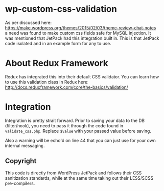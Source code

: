 # wp-custom-css-validation
As per discussed here: https://make.wordpress.org/themes/2015/02/03/theme-review-chat-notes a need was found to make custom css fields safe for MySQL injection. It was mentioned that JetPack had this integration built in. This is that JetPack code isolated and in an example form for any to use.

# About Redux Framework
Redux has integrated this into their default CSS validator. You can learn how to use this validation class in Redux here: http://docs.reduxframework.com/core/the-basics/validation/

# Integration
Integration is pretty strait forward. Prior to saving your data to the DB (filter/hook), you need to pass it through the code found in `validate_css.php`. Replace `$value` with your passed value before saving.

Also a warning will be echo'd on line 44 that you can just use for your own internal messaging.

## Copyright
This code is directly from WordPress JetPack and follows their CSS sanitization standards, while at the same time taking out their LESS/SCSS pre-compilers.